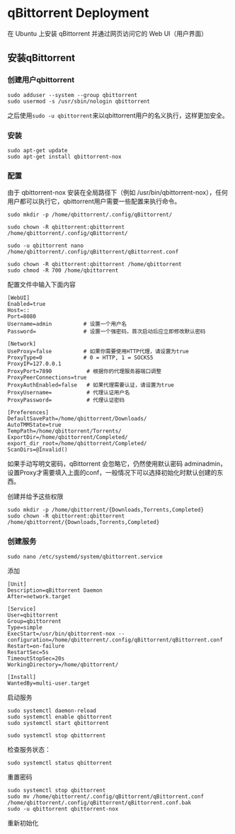 # qBittorrent Deployment

在 Ubuntu 上安装 qBittorrent 并通过网页访问它的 Web UI（用户界面）

## 安装qBittorrent

### 创建用户qbittorrent

    sudo adduser --system --group qbittorrent
    sudo usermod -s /usr/sbin/nologin qbittorrent

之后使用`sudo -u qbittorrent`来以qbittorrent用户的名义执行，这样更加安全。

### 安装

    sudo apt-get update
    sudo apt-get install qbittorrent-nox

### 配置

由于 qbittorrent-nox 安装在全局路径下（例如 /usr/bin/qbittorrent-nox），任何用户都可以执行它，qbittorrent用户需要一些配置来执行命令。

    sudo mkdir -p /home/qbittorrent/.config/qBittorrent/

    sudo chown -R qbittorrent:qbittorrent /home/qbittorrent/.config/qBittorrent/

    sudo -u qbittorrent nano /home/qbittorrent/.config/qBittorrent/qBittorrent.conf

    sudo chown -R qbittorrent:qbittorrent /home/qbittorrent
    sudo chmod -R 700 /home/qbittorrent

配置文件中输入下面内容

    [WebUI]
    Enabled=true
    Host=::
    Port=8080
    Username=admin          # 设置一个用户名
    Password=               # 设置一个强密码，首次启动后应立即修改默认密码

    [Network]
    UseProxy=false          # 如果你需要使用HTTP代理，请设置为true
    ProxyType=0             # 0 = HTTP, 1 = SOCKS5
    ProxyIP=127.0.0.1
    ProxyPort=7890           # 根据你的代理服务器端口调整
    ProxyPeerConnections=true
    ProxyAuthEnabled=false   # 如果代理需要认证，请设置为true
    ProxyUsername=           # 代理认证用户名
    ProxyPassword=           # 代理认证密码

    [Preferences]
    DefaultSavePath=/home/qbittorrent/Downloads/
    AutoTMMState=true
    TempPath=/home/qbittorrent/Torrents/
    ExportDir=/home/qbittorrent/Completed/
    export_dir_root=/home/qbittorrent/Completed/
    ScanDirs=@Invalid()

如果手动写明文密码，qBittorrent 会忽略它，仍然使用默认密码 adminadmin，设置Proxy才需要填入上面的conf，一般情况下可以选择初始化时默认创建的东西。

创建并给予这些权限

    sudo mkdir -p /home/qbittorrent/{Downloads,Torrents,Completed}
    sudo chown -R qbittorrent:qbittorrent /home/qbittorrent/{Downloads,Torrents,Completed}

### 创建服务

    sudo nano /etc/systemd/system/qbittorrent.service

添加

    [Unit]
    Description=qBittorrent Daemon
    After=network.target

    [Service]
    User=qbittorrent
    Group=qbittorrent
    Type=simple
    ExecStart=/usr/bin/qbittorrent-nox --configuration=/home/qbittorrent/.config/qBittorrent/qBittorrent.conf
    Restart=on-failure
    RestartSec=5s
    TimeoutStopSec=20s
    WorkingDirectory=/home/qbittorrent/

    [Install]
    WantedBy=multi-user.target

启动服务

    sudo systemctl daemon-reload
    sudo systemctl enable qbittorrent
    sudo systemctl start qbittorrent

    sudo systemctl stop qbittorrent

检查服务状态：

    sudo systemctl status qbittorrent

重置密码

    sudo systemctl stop qbittorrent
    sudo mv /home/qbittorrent/.config/qBittorrent/qBittorrent.conf /home/qbittorrent/.config/qBittorrent/qBittorrent.conf.bak
    sudo -u qbittorrent qbittorrent-nox

重新初始化